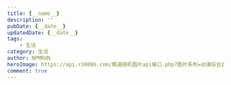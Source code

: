 ```yaml
---
title: {__name__}
description: ''
pubDate: {__date__}
updatedDate: {__date__}
tags:
    - 生活
category: 生活
author: NPMRUN
heroImage: https://api.r10086.com/樱道随机图片api接口.php?图片系列=动漫综合2
comment: true
---
```

